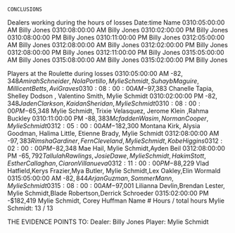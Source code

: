     CONCLUSIONS 


Dealers working during the hours of losses
Date:time              Name
0310:05:00:00 AM Billy Jones
0310:08:00:00 AM Billy Jones
0310:02:00:00 PM Billy Jones
0310:08:00:00 PM Billy Jones
0310:11:00:00 PM Billy Jones
0312:05:00:00 AM Billy Jones
0312:08:00:00 AM Billy Jones
0312:02:00:00 PM Billy Jones
0312:08:00:00 PM Billy Jones
0312:11:00:00 PM Billy Jones
0315:05:00:00 AM Billy Jones
0315:08:00:00 AM Billy Jones
0315:02:00:00 PM Billy Jones


Players at the Roulette during losses
0310:05:00:00 AM	-$82,348	Amirah Schneider,Nola Portillo, Mylie Schmidt,Suhayb Maguire,Millicent Betts,Avi Graves
0310:08:00:00 AM	-$97,383	Chanelle Tapia, Shelley Dodson , Valentino Smith, Mylie Schmidt
0310:02:00:00 PM	-$82,348	Jaden Clarkson, Kaidan Sheridan, Mylie Schmidt 
0310:08:00:00 PM	-$65,348        Mylie Schmidt, Trixie Velasquez, Jerome Klein ,Rahma Buckley
0310:11:00:00 PM	-$88,383	Mcfadden Wasim, Norman Cooper, Mylie Schmidt 
0312:05:00:00 AM	-$182,300	Montana Kirk, Alysia Goodman, Halima Little, Etienne Brady, Mylie Schmidt
0312:08:00:00 AM	-$97,383        Rimsha Gardiner,Fern Cleveland, Mylie Schmidt,Kobe Higgins	
0312:02:00:00 PM	-$82,348        Mae Hail,  Mylie Schmidt,Ayden Beil	
0312:08:00:00 PM	-$65,792        Tallulah Rawlings,Josie Dawe, Mylie Schmidt,Hakim Stott, Esther Callaghan, Ciaron Villanueva	
0312:11:00:00 PM	-$88,229        Vlad Hatfield,Kerys Frazier,Mya Butler, Mylie Schmidt,Lex Oakley,Elin Wormald	
0315:05:00:00 AM	-$82,844        Arjan Guzman,Sommer Mann, Mylie Schmidt	
0315:08:00:00 AM	-$97,001        Lilianna Devlin,Brendan Lester, Mylie Schmidt,Blade Robertson,Derrick Schroeder	
0315:02:00:00 PM	-$182,419        Mylie Schmidt, Corey Huffman
Name              # Hours / total hours
Mylie Schmidt:       13 / 13

THE EVIDENCE POINTS TO:
Dealer: Billy Jones
Player: Mylie Schmidt